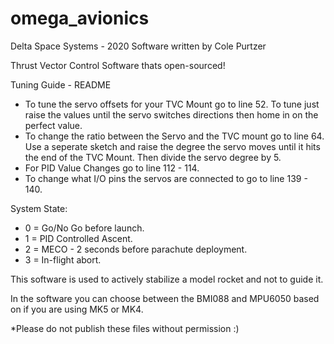 # omega_avionics
Delta Space Systems - 2020
Software written by Cole Purtzer

Thrust Vector Control Software thats open-sourced!

Tuning Guide - README
 *  To tune the servo offsets for your TVC Mount go to line 52. 
    To tune just raise the values until the servo switches directions then home in on the perfect value.
 *  To change the ratio between the Servo and the TVC mount go to line 64. 
    Use a seperate sketch and raise the degree the servo moves until it hits the end of the TVC Mount. 
    Then divide the servo degree by 5.
 *  For PID Value Changes go to line 112 - 114.
 *  To change what I/O pins the servos are connected to go to line 139 - 140.  



System State: 
 * 0 = Go/No Go before launch.
 * 1 = PID Controlled Ascent.
 * 2 = MECO - 2 seconds before parachute deployment.
 * 3 = In-flight abort.

 
 This software is used to actively stabilize a model rocket and not to guide it.
 
 In the software you can choose between the BMI088 and MPU6050 based on if you are using MK5 or MK4.
 
*Please do not publish these files without permission :)
